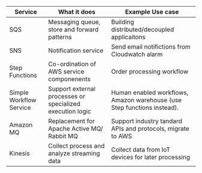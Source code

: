 |Service|What it does|Example Use case|
| --- | --- | --- |
| SQS | Messaging queue, store and forward patterns | Building distributed/decoupled applicaitons|
| SNS | Notification service | Send email notifictions from Cloudwatch alarm|
| Step Functions| Co-ordination of AWS service componenents | Order processing workflow|
| Simple Workflow Service | Support external processes or specialized execution logic| Human enabled workflows, Amazon warehouse (use Step functions instead).|
| Amazon MQ | Replacement for Apache Active MQ/ Rabbit MQ| Support industry tandard APIs and protocols, migrate to AWS|
| Kinesis| Collect process and analyze streaming data | Collect data from IoT devices for later processing|
